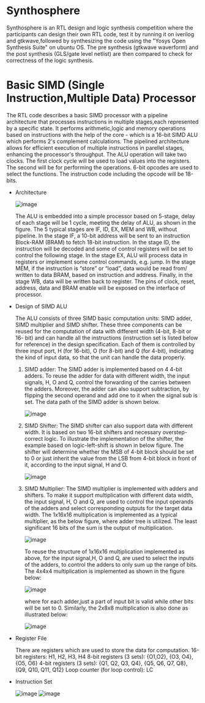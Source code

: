 # Synthosphere

Synthosphere is an RTL design and logic synthesis competition where the participants can design their own RTL code, test it by running it on iverilog and gtkwave,followed by synthesizing the code using the "Yosys Open Synthesis Suite" on ubuntu OS. The pre synthesis (gtkwave waverform) and the post synthesis (GLS/gate level netlist) are then compared to check for correctness of the logic synthesis.

# Basic SIMD (Single Instruction,Multiple Data) Processor

The RTL code describes a basic SIMD processor with a pipeline architecture that processes instructions in multiple stages,each represented by a specific state. It performs arithmetic,logic and memory operations based on instructions with the help of the core - which is a 16-bit SIMD ALU which performs 2's complement calculations. The pipelined architecture allows for efficient execution of multiple instructions in parellel stages, enhancing the processor's throughput.
The ALU operation will take two clocks. The first clock cycle will be used to load values into the registers. The second will be for performing the operations. 6-bit opcodes are used to select the functions. The instruction code including the opcode will be 18-bits.
* Architecture
  
  ![image](https://github.com/samrudhBMSCE/synthosphere/assets/143097746/21502382-0515-4826-bdd3-dc856c01ce9f)

  The ALU is embedded into a simple processor based on 5-stage, delay of each stage will be 1 cycle, meeting the delay of ALU, as shown in the figure. The 5 typical stages are IF, ID, EX, MEM and WB, without     
  pipeline. In the stage IF, a 10-bit address will be sent to an instruction Block-RAM (BRAM) to fetch 18-bit instruction. In the stage ID, the instruction will be decoded and some of control registers will be set 
  to control the following stage. In the stage EX, ALU will process data in registers or implement some control commands, e.g. jump. In the stage MEM, if the instruction is “store” or “load”, data would be read 
  from/ written to data BRAM, based on instruction and address. Finally, in the stage WB, data will be written back to register. The pins of clock, reset, address, data and BRAM enable will be exposed on the 
  interface of processor.

* Design of SIMD ALU

  The ALU consists of three SIMD basic computation units: SIMD adder, SIMD multiplier and SIMD shifter. These three components can be reused for the computation of data with different width (4-bit, 8-bit or 16- 
  bit) 
  and can handle all the instructions (instruction set is listed below for reference) in the design specification. Each of them is controlled by three input port, H (for 16-bit), O (for 8-bit) and Q (for
  4-bit), indicating the kind of input data, so that the unit can handle the data properly.

  1. SIMD adder:
     The SIMD adder is implemented based on 4 4-bit adders. To reuse the adder for data with different width, the input signals, H, O and Q, control the forwarding of the carries between the
     adders. Moreover, the adder can also support subtraction, by flipping the second operand and add one to it when the signal sub is set. The data path of the SIMD adder is shown below.
     
     ![image](https://github.com/samrudhBMSCE/synthosphere/assets/143097746/473334e0-4c91-4c31-9d48-85c7d4d13b79)

  3. SIMD Shifter:
     The SIMD shifter can also support data with different width. It is based on two 16-bit shifters and necessary overstep-correct logic. To illustrate the implementation of the shifter, the
     example based on logic-left-shift is shown in below figure. The shifter will determine whether the MSB of 4-bit block should be set to 0 or just inherit the value from the LSB from 4-bit block in
     front of it, according to the input signal, H and O.
     
     ![image](https://github.com/samrudhBMSCE/synthosphere/assets/143097746/f6006532-4ab5-44d8-90dd-22dda758da55)

  4. SIMD Multiplier:
     The SIMD multiplier is implemented with adders and shifters. To make it support multiplication with different data width, the input signal, H, O and Q, are used to control the input operands of the adders 
     and select corresponding outputs for the target data width. The 1x16x16 multiplication is implemented as a typical multiplier, as the below figure, where adder tree is utilized. The least significant 16 
     bits of the sum is the output of multiplication.
     
     ![image](https://github.com/samrudhBMSCE/synthosphere/assets/143097746/8b31b8d3-3ec4-4924-9abe-eda0a46f74aa)
     
     To reuse the structure of 1x16x16 multiplication implemented as above, for the input signal,H, O and Q, are used to select the inputs of the adders, to control the adders to only sum up the range of bits. 
     The 4x4x4 multiplication is implemented as shown in the figure below:
     
     ![image](https://github.com/samrudhBMSCE/synthosphere/assets/143097746/96616f1a-9717-45b7-a0a4-062a001c71f9)
     
     where for each adder,just a part of input bit is valid while other bits will be set to 0.
     Similarly, the 2x8x8 multiplication is also done as illustrated below:
     
     ![image](https://github.com/samrudhBMSCE/synthosphere/assets/143097746/7af41e4c-ce56-453b-9909-5e2d7b0b3add)

* Register File

  There are registers which are used to store the data for computation.
  16-bit registers: H1, H2, H3, H4
  8-bit registers (3 sets): {O1,O2}, {O3, O4}, {O5, O6}
  4-bit registers (3 sets): {Q1, Q2, Q3, Q4}, {Q5, Q6, Q7, Q8}, {Q9, Q10, Q11, Q12}
  Loop counter (for loop control): LC

* Instruction Set

  ![image](https://github.com/samrudhBMSCE/synthosphere/assets/143097746/c4bb7a42-78c8-4566-9f0d-7fc07b89bfb3)
  ![image](https://github.com/samrudhBMSCE/synthosphere/assets/143097746/46fb08c9-290e-48a7-896a-b9e51093eac6)





